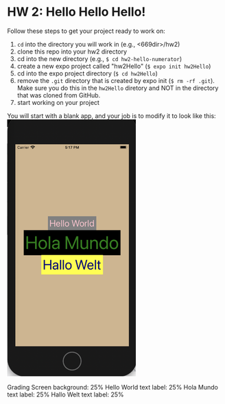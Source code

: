 # HW 2: Hello Hello Hello!

Follow these steps to get your project ready to work on:

1. `cd` into  the directory you will work in (e.g., <669dir>/hw2)
2. clone this repo into your hw2 directory
3. cd into the new directory (e.g., `$ cd hw2-hello-numerator`)
4. create a new expo project called "hw2Hello" (`$ expo init hw2Hello`)
5. cd into the expo project directory (`$ cd hw2Hello`)
6. remove the `.git` directory that is created by expo init (`$ rm -rf .git`). Make sure you do this in the `hw2Hello` diretory and NOT in the directory that was cloned from GitHub.
7. start working on your project


You will start with a blank app, and your job is to modify it to look like this:<br/>
<img src="https://github.com/SI669-classroom-f20/f20-hw2-hello-starter/blob/master/helloApp.png?raw=true" width=300/>
<br/>

Grading
Screen background: 25%
Hello World text label: 25%
Hola Mundo text label: 25%
Hallo Welt text label: 25%
